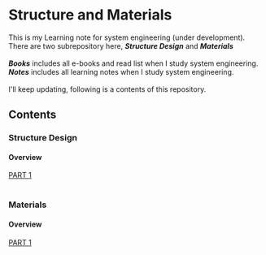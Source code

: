 # Structure and Materials
This is my Learning note for system engineering (under development). There are two subrepository here, ***Structure Design*** and ***Materials***<br><br>
***Books*** includes all e-books and read list when I study system engineering. ***Notes*** includes all learning notes when I study system engineering.<br>
<br>
I'll keep updating, following is a contents of this repository.

## Contents
### Structure Design
#### Overview
[PART 1](https://github.com/DIJUNLIAO)
<br><br>
### Materials
#### Overview
[PART 1](https://github.com/DIJUNLIAO)
